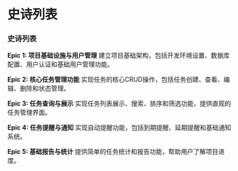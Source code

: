 # 史诗列表

### 史诗列表

**Epic 1: 项目基础设施与用户管理**
建立项目基础架构，包括开发环境设置、数据库配置、用户认证和基础用户管理功能。

**Epic 2: 核心任务管理功能**
实现任务的核心CRUD操作，包括任务创建、查看、编辑、删除和状态管理。

**Epic 3: 任务查询与展示**
实现任务列表展示、搜索、排序和筛选功能，提供直观的任务管理界面。

**Epic 4: 任务提醒与通知**
实现自动提醒功能，包括到期提醒、延期提醒和基础通知系统。

**Epic 5: 基础报告与统计**
提供简单的任务统计和报告功能，帮助用户了解项目进度。
